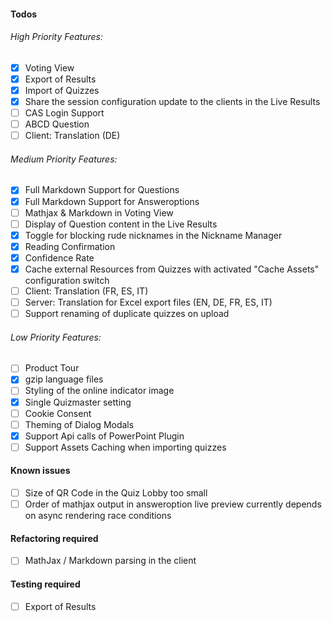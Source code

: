 #### Todos
###### High Priority Features:
- [x] Voting View
- [x] Export of Results
- [x] Import of Quizzes
- [x] Share the session configuration update to the clients in the Live Results
- [ ] CAS Login Support
- [ ] ABCD Question
- [ ] Client: Translation (DE)

###### Medium Priority Features:
- [x] Full Markdown Support for Questions
- [x] Full Markdown Support for Answeroptions
- [ ] Mathjax & Markdown in Voting View
- [ ] Display of Question content in the Live Results
- [x] Toggle for blocking rude nicknames in the Nickname Manager
- [x] Reading Confirmation
- [x] Confidence Rate
- [x] Cache external Resources from Quizzes with activated "Cache Assets" configuration switch
- [ ] Client: Translation (FR, ES, IT)
- [ ] Server: Translation for Excel export files (EN, DE, FR, ES, IT)
- [ ] Support renaming of duplicate quizzes on upload

###### Low Priority Features:
- [ ] Product Tour
- [x] gzip language files
- [ ] Styling of the online indicator image
- [x] Single Quizmaster setting
- [ ] Cookie Consent
- [ ] Theming of Dialog Modals
- [x] Support Api calls of PowerPoint Plugin
- [ ] Support Assets Caching when importing quizzes

#### Known issues
- [ ] Size of QR Code in the Quiz Lobby too small
- [ ] Order of mathjax output in answeroption live preview currently depends on async rendering race conditions

#### Refactoring required
- [ ] MathJax / Markdown parsing in the client

#### Testing required
- [ ] Export of Results
